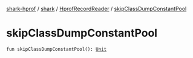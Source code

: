 [shark-hprof](../../index.md) / [shark](../index.md) / [HprofRecordReader](index.md) / [skipClassDumpConstantPool](./skip-class-dump-constant-pool.md)

# skipClassDumpConstantPool

`fun skipClassDumpConstantPool(): `[`Unit`](https://kotlinlang.org/api/latest/jvm/stdlib/kotlin/-unit/index.html)